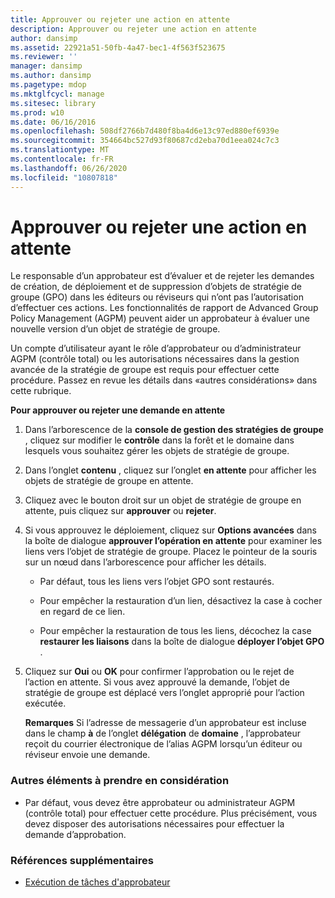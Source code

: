 ```yaml
---
title: Approuver ou rejeter une action en attente
description: Approuver ou rejeter une action en attente
author: dansimp
ms.assetid: 22921a51-50fb-4a47-bec1-4f563f523675
ms.reviewer: ''
manager: dansimp
ms.author: dansimp
ms.pagetype: mdop
ms.mktglfcycl: manage
ms.sitesec: library
ms.prod: w10
ms.date: 06/16/2016
ms.openlocfilehash: 508df2766b7d480f8ba4d6e13c97ed880ef6939e
ms.sourcegitcommit: 354664bc527d93f80687cd2eba70d1eea024c7c3
ms.translationtype: MT
ms.contentlocale: fr-FR
ms.lasthandoff: 06/26/2020
ms.locfileid: "10807818"
---
```

# Approuver ou rejeter une action en attente


Le responsable d’un approbateur est d’évaluer et de rejeter les demandes de création, de déploiement et de suppression d’objets de stratégie de groupe (GPO) dans les éditeurs ou réviseurs qui n’ont pas l’autorisation d’effectuer ces actions. Les fonctionnalités de rapport de Advanced Group Policy Management (AGPM) peuvent aider un approbateur à évaluer une nouvelle version d’un objet de stratégie de groupe.

Un compte d’utilisateur ayant le rôle d’approbateur ou d’administrateur AGPM (contrôle total) ou les autorisations nécessaires dans la gestion avancée de la stratégie de groupe est requis pour effectuer cette procédure. Passez en revue les détails dans «autres considérations» dans cette rubrique.

**Pour approuver ou rejeter une demande en attente**

1.  Dans l’arborescence de la **console de gestion des stratégies de groupe** , cliquez sur modifier le **contrôle** dans la forêt et le domaine dans lesquels vous souhaitez gérer les objets de stratégie de groupe.

2.  Dans l’onglet **contenu** , cliquez sur l’onglet **en attente** pour afficher les objets de stratégie de groupe en attente.

3.  Cliquez avec le bouton droit sur un objet de stratégie de groupe en attente, puis cliquez sur **approuver** ou **rejeter**.

4.  Si vous approuvez le déploiement, cliquez sur **Options avancées** dans la boîte de dialogue **approuver l’opération en attente** pour examiner les liens vers l’objet de stratégie de groupe. Placez le pointeur de la souris sur un nœud dans l’arborescence pour afficher les détails.

    -   Par défaut, tous les liens vers l’objet GPO sont restaurés.

    -   Pour empêcher la restauration d’un lien, désactivez la case à cocher en regard de ce lien.

    -   Pour empêcher la restauration de tous les liens, décochez la case **restaurer les liaisons** dans la boîte de dialogue **déployer l’objet GPO** .

5.  Cliquez sur **Oui** ou **OK** pour confirmer l’approbation ou le rejet de l’action en attente. Si vous avez approuvé la demande, l’objet de stratégie de groupe est déplacé vers l’onglet approprié pour l’action exécutée.

    **Remarques**  Si l’adresse de messagerie d’un approbateur est incluse dans le champ **à** de l’onglet **délégation** de **domaine** , l’approbateur reçoit du courrier électronique de l’alias AGPM lorsqu’un éditeur ou réviseur envoie une demande.

     

### Autres éléments à prendre en considération

-   Par défaut, vous devez être approbateur ou administrateur AGPM (contrôle total) pour effectuer cette procédure. Plus précisément, vous devez disposer des autorisations nécessaires pour effectuer la demande d’approbation.

### Références supplémentaires

-   [Exécution de tâches d'approbateur](performing-approver-tasks.md)

 

 





